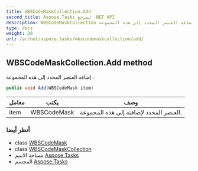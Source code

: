 ```yaml
---
title: WBSCodeMaskCollection.Add
second_title: Aspose.Tasks لمرجع .NET API
description: WBSCodeMaskCollection طريقة. إضافة العنصر المحدد إلى هذه المجموعة .
type: docs
weight: 30
url: /ar/net/aspose.tasks/wbscodemaskcollection/add/
---
```

## WBSCodeMaskCollection.Add method

إضافة العنصر المحدد إلى هذه المجموعة .

```csharp
public void Add(WBSCodeMask item)
```

| معامل | يكتب | وصف |
| --- | --- | --- |
| item | WBSCodeMask | العنصر المحدد لإضافته إلى هذه المجموعة. |

### أنظر أيضا

* class [WBSCodeMask](../../wbscodemask/)
* class [WBSCodeMaskCollection](../)
* مساحة الاسم [Aspose.Tasks](../../wbscodemaskcollection/)
* المجسم [Aspose.Tasks](../../../)


